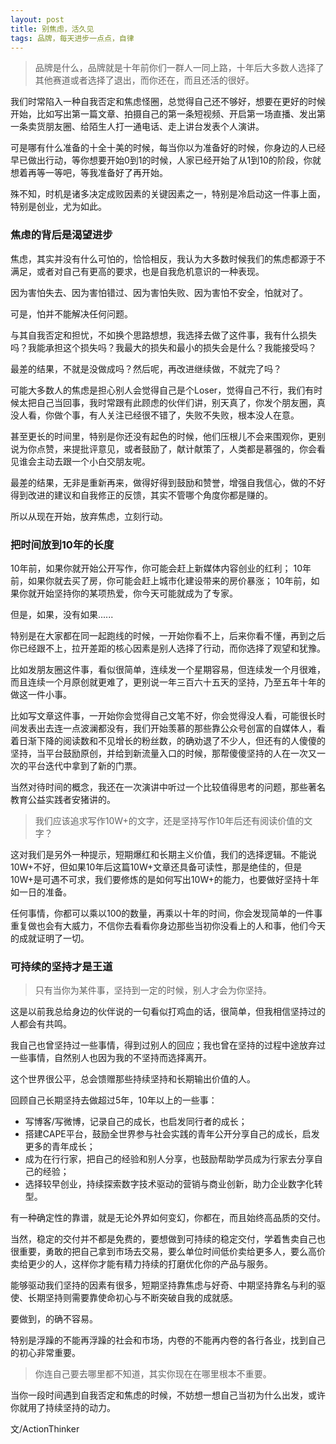 ```yaml
---
layout: post
title: 别焦虑，活久见
tags: 品牌，每天进步一点点，自律
---
```


> 品牌是什么，品牌就是十年前你们一群人一同上路，十年后大多数人选择了其他赛道或者选择了退出，而你还在，而且还活的很好。

我们时常陷入一种自我否定和焦虑怪圈，总觉得自己还不够好，想要在更好的时候开始，比如写出第一篇文章、拍摄自己的第一条短视频、开启第一场直播、发出第一条卖货朋友圈、给陌生人打一通电话、走上讲台发表个人演讲。

可是哪有什么准备的十全十美的时候，每当你以为准备好的时候，你身边的人已经早已做出行动，等你想要开始0到1的时候，人家已经开始了从1到10的阶段，你就想着再等一等吧，等我准备好了再开始。

殊不知，时机是诸多决定成败因素的关键因素之一，特别是冷启动这一件事上面，特别是创业，尤为如此。

### 焦虑的背后是渴望进步

焦虑，其实并没有什么可怕的，恰恰相反，我认为大多数时候我们的焦虑都源于不满足，或者对自己有更高的要求，也是自我危机意识的一种表现。

因为害怕失去、因为害怕错过、因为害怕失败、因为害怕不安全，怕就对了。

可是，怕并不能解决任何问题。

与其自我否定和担忧，不如换个思路想想，我选择去做了这件事，我有什么损失吗？我能承担这个损失吗？我最大的损失和最小的损失会是什么？我能接受吗？

最差的结果，不就是没做成吗？然后呢，再改进继续做，不就完了吗？

可能大多数人的焦虑是担心别人会觉得自己是个Loser，觉得自己不行，我们有时候太把自己当回事，我时常跟有此顾虑的伙伴们讲，别天真了，你发个朋友圈，真没人看，你做个事，有人关注已经很不错了，失败不失败，根本没人在意。

甚至更长的时间里，特别是你还没有起色的时候，他们压根儿不会来围观你，更别说为你点赞，来提批评意见，或者鼓励了，献计献策了，人类都是慕强的，你会看见谁会主动去跟一个小白交朋友呢。

最差的结果，无非是重新再来，做得好得到鼓励和赞誉，增强自我信心，做的不好得到改进的建议和自我修正的反馈，其实不管哪个角度你都是赚的。

所以从现在开始，放弃焦虑，立刻行动。

### 把时间放到10年的长度
10年前，如果你就开始公开写作，你可能会赶上新媒体内容创业的红利；
10年前，如果你就去买了房，你可能会赶上城市化建设带来的房价暴涨；
10年前，如果你就开始坚持你的某项热爱，你今天可能就成为了专家。

但是，如果，没有如果......

特别是在大家都在同一起跑线的时候，一开始你看不上，后来你看不懂，再到之后你已经跟不上，拉开差距的核心因素是别人选择了行动，而你选择了观望和犹豫。

比如发朋友圈这件事，看似很简单，连续发一个星期容易，但连续发一个月很难，而且连续一个月原创就更难了，更别说一年三百六十五天的坚持，乃至五年十年的做这一件小事。

比如写文章这件事，一开始你会觉得自己文笔不好，你会觉得没人看，可能很长时间发表出去连一点波澜都没有，我们开始羡慕的那些靠公众号创富的自媒体人，看着日渐下降的阅读数和不见增长的粉丝数，的确劝退了不少人，但还有的人傻傻的坚持，当平台鼓励原创，并给到新流量入口的时候，那帮傻傻坚持的人在一次又一次的平台迭代中拿到了新的门票。


当然对待时间的概念，我还在一次演讲中听过一个比较值得思考的问题，那些著名教育公益实践者安猪讲的。

> 我们应该追求写作10W+的文字，还是坚持写作10年后还有阅读价值的文字？

这对我们是另外一种提示，短期爆红和长期主义价值，我们的选择逻辑。不能说10W+不好，但如果10年后这篇10W+文章还具备可读性，那是绝佳的，但是10W+是可遇不可求，我们要修炼的是如何写出10W+的能力，也要做好坚持十年如一日的准备。

任何事情，你都可以乘以100的数量，再乘以十年的时间，你会发现简单的一件事重复做也会有大威力，不信你去看看你身边那些当初你没看上的人和事，他们今天的成就证明了一切。


### 可持续的坚持才是王道

> 只有当你为某件事，坚持到一定的时候，别人才会为你坚持。

这是以前我总给身边的伙伴说的一句看似打鸡血的话，很简单，但我相信坚持过的人都会有共鸣。

我自己也曾坚持过一些事情，得到过别人的回应；我也曾在坚持的过程中途放弃过一些事情，自然别人也因为我的不坚持而选择离开。

这个世界很公平，总会馈赠那些持续坚持和长期输出价值的人。

回顾自己长期坚持去做超过5年，10年以上的一些事：
* 写博客/写微博，记录自己的成长，也启发同行者的成长；
* 搭建CAPE平台，鼓励全世界参与社会实践的青年公开分享自己的成长，启发更多的青年成长；
* 成为在行行家，把自己的经验和别人分享，也鼓励帮助学员成为行家去分享自己的经验；
* 选择较早创业，持续探索数字技术驱动的营销与商业创新，助力企业数字化转型。

有一种确定性的靠谱，就是无论外界如何变幻，你都在，而且始终高品质的交付。

当然，稳定的交付并不都是免费的，要想做到可持续的稳定交付，学着售卖自己也很重要，勇敢的把自己拿到市场去交易，要么单位时间低价卖给更多人，要么高价卖给更少的人，这样你才能有精力持续的打磨优化你的产品与服务。

能够驱动我们坚持的因素有很多，短期坚持靠焦虑与好奇、中期坚持靠名与利的驱使、长期坚持则需要靠使命初心与不断突破自我的成就感。

要做到，的确不容易。

特别是浮躁的不能再浮躁的社会和市场，内卷的不能再内卷的各行各业，找到自己的初心非常重要。

> 你连自己要去哪里都不知道，其实你现在在哪里根本不重要。

当你一段时间遇到自我否定和焦虑的时候，不妨想一想自己当初为什么出发，或许你就用了持续坚持的动力。


文/ActionThinker

